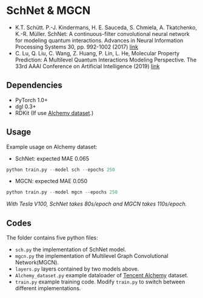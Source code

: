 SchNet & MGCN
============
- K.T. Schütt. P.-J. Kindermans, H. E. Sauceda, S. Chmiela, A. Tkatchenko, K.-R. Müller.
SchNet: A continuous-filter convolutional neural network for modeling quantum interactions. Advances in Neural Information Processing Systems 30, pp. 992-1002 (2017) [link](http://papers.nips.cc/paper/6700-schnet-a-continuous-filter-convolutional-neural-network-for-modeling-quantum-interactions)
- C. Lu, Q. Liu, C. Wang, Z. Huang, P. Lin, L. He, Molecular Property Prediction: A Multilevel Quantum Interactions Modeling Perspective. The 33rd AAAI Conference on Artificial Intelligence (2019) [link](https://arxiv.org/abs/1906.11081)

Dependencies
------------
- PyTorch 1.0+
- dgl 0.3+
- RDKit (If use [Alchemy dataset](https://arxiv.org/abs/1906.09427).)

Usage  
-----

Example usage on Alchemy dataset:

+ SchNet: expected MAE 0.065  
```py
python train.py --model sch --epochs 250
```

+ MGCN: expected MAE 0.050
```py
python train.py --model mgcn --epochs 250
```

*With Tesla V100, SchNet takes 80s/epoch and MGCN takes 110s/epoch.*

Codes
-----
The folder contains five python files:
- `sch.py` the implementation of SchNet model.
- `mgcn.py` the implementation of Multilevel Graph Convolutional Network(MGCN).
- `layers.py` layers contained by two models above.
- `Alchemy_dataset.py` example dataloader of [Tencent Alchemy](https://alchemy.tencent.com) dataset.
- `train.py` example training code.
Modify `train.py` to switch between different implementations.
